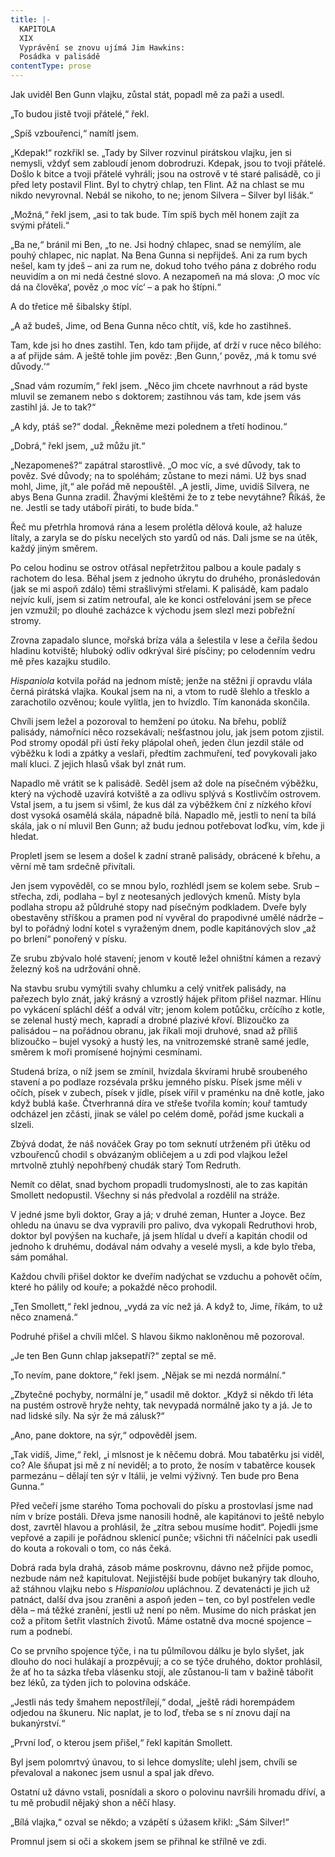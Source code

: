 ```yaml
---
title: |-
  KAPITOLA
  XIX
  Vyprávění se znovu ujímá Jim Hawkins:
  Posádka v palisádě
contentType: prose
---
```


Jak uviděl Ben Gunn vlajku, zůstal stát, popadl mě za paži a usedl.

„To budou jistě tvoji přátelé,“ řekl.

„Spíš vzbouřenci,“ namítl jsem.

„Kdepak!“ rozkřikl se. „Tady by Silver rozvinul pirátskou vlajku, jen si nemysli, vždyť sem zabloudí jenom dobrodruzi. Kdepak, jsou to tvoji přátelé. Došlo k bitce a tvoji přátelé vyhráli; jsou na ostrově v té staré palisádě, co ji před lety postavil Flint. Byl to chytrý chlap, ten Flint. Až na chlast se mu nikdo nevyrovnal. Nebál se nikoho, to ne; jenom Silvera – Silver byl lišák.“

„Možná,“ řekl jsem, „asi to tak bude. Tím spíš bych měl honem zajít za svými přáteli.“

„Ba ne,“ bránil mi Ben, „to ne. Jsi hodný chlapec, snad se nemýlím, ale pouhý chlapec, nic naplat. Na Bena Gunna si nepřijdeš. Ani za rum bych nešel, kam ty jdeš – ani za rum ne, dokud toho tvého pána z dobrého rodu neuvidím a on mi nedá čestné slovo. A nezapomeň na má slova: ‚O moc víc dá na člověka‘, pověz ‚o moc víc‘ – a pak ho štípni.“

A do třetice mě šibalsky štípl.

„A až budeš, Jime, od Bena Gunna něco chtít, víš, kde ho zastihneš.

Tam, kde jsi ho dnes zastihl. Ten, kdo tam přijde, ať drží v ruce něco bílého: a ať přijde sám. A ještě tohle jim pověz: ‚Ben Gunn,‘ pověz, ‚má k tomu své důvody.‘“

„Snad vám rozumím,“ řekl jsem. „Něco jim chcete navrhnout a rád byste mluvil se zemanem nebo s doktorem; zastihnou vás tam, kde jsem vás zastihl já. Je to tak?“

„A kdy, ptáš se?“ dodal. „Řekněme mezi polednem a třetí hodinou.“

„Dobrá,“ řekl jsem, „už můžu jít.“

„Nezapomeneš?“ zapátral starostlivě. „O moc víc, a své důvody, tak to pověz. Své důvody; na to spoléhám; zůstane to mezi námi. Už bys snad mohl, Jime, jít,“ ale pořád mě nepouštěl. „A jestli, Jime, uvidíš Silvera, ne abys Bena Gunna zradil. Žhavými kleštěmi že to z tebe nevytáhne? Říkáš, že ne. Jestli se tady utáboří piráti, to bude bída.“

Řeč mu přetrhla hromová rána a lesem prolétla dělová koule, až haluze lítaly, a zaryla se do písku necelých sto yardů od nás. Dali jsme se na útěk, každý jiným směrem.

Po celou hodinu se ostrov otřásal nepřetržitou palbou a koule padaly s rachotem do lesa. Běhal jsem z jednoho úkrytu do druhého, pronásledován (jak se mi aspoň zdálo) těmi strašlivými střelami. K palisádě, kam padalo nejvíc kulí, jsem si zatím netroufal, ale ke konci ostřelování jsem se přece jen vzmužil; po dlouhé zacházce k východu jsem slezl mezi pobřežní stromy.

Zrovna zapadalo slunce, mořská bríza vála a šelestila v lese a čeřila šedou hladinu kotviště; hluboký odliv odkrýval širé písčiny; po celodenním vedru mě přes kazajku studilo.

_Hispaniola_ kotvila pořád na jednom místě; jenže na stěžni jí opravdu vlála černá pirátská vlajka. Koukal jsem na ni, a vtom to rudě šlehlo a třesklo a zarachotilo ozvěnou; koule vylítla, jen to hvízdlo. Tím kanonáda skončila.

Chvíli jsem ležel a pozoroval to hemžení po útoku. Na břehu, poblíž palisády, námořníci něco rozsekávali; nešťastnou jolu, jak jsem potom zjistil. Pod stromy opodál při ústí řeky plápolal oheň, jeden člun jezdil stále od výběžku k lodi a zpátky a veslaři, předtím zachmuření, teď povykovali jako malí kluci. Z jejich hlasů však byl znát rum.

Napadlo mě vrátit se k palisádě. Seděl jsem až dole na písečném výběžku, který na východě uzavírá kotviště a za odlivu splývá s Kostlivčím ostrovem. Vstal jsem, a tu jsem si všiml, že kus dál za výběžkem ční z nízkého křoví dost vysoká osamělá skála, nápadně bílá. Napadlo mě, jestli to není ta bílá skála, jak o ní mluvil Ben Gunn; až budu jednou potřebovat loďku, vím, kde ji hledat.

Propletl jsem se lesem a došel k zadní straně palisády, obrácené k břehu, a věrní mě tam srdečně přivítali.

Jen jsem vypověděl, co se mnou bylo, rozhlédl jsem se kolem sebe. Srub – střecha, zdi, podlaha – byl z neotesaných jedlových kmenů. Místy byla podlaha stropu až půldruhé stopy nad písečným podkladem. Dveře byly obestavěny stříškou a pramen pod ní vyvěral do prapodivné umělé nádrže – byl to pořádný lodní kotel s vyraženým dnem, podle kapitánových slov „až po brlení“ ponořený v písku.

Ze srubu zbývalo holé stavení; jenom v koutě ležel ohništní kámen a rezavý železný koš na udržování ohně.

Na stavbu srubu vymýtili svahy chlumku a celý vnitřek palisády, na pařezech bylo znát, jaký krásný a vzrostlý hájek přitom přišel nazmar. Hlínu po vykácení spláchl déšť a odvál vítr; jenom kolem potůčku, crčícího z kotle, se zelenal hustý mech, kapradí a drobné plazivé křoví. Blizoučko za palisádou – na pořádnou obranu, jak říkali moji druhové, snad až příliš blizoučko – bujel vysoký a hustý les, na vnitrozemské straně samé jedle, směrem k moři promísené hojnými cesmínami.

Studená bríza, o níž jsem se zmínil, hvízdala škvírami hrubě sroubeného stavení a po podlaze rozsévala pršku jemného písku. Písek jsme měli v očích, písek v zubech, písek v jídle, písek vířil v praménku na dně kotle, jako když bublá kaše. Čtverhranná díra ve střeše tvořila komín; kouř tamtudy odcházel jen zčásti, jinak se válel po celém domě, pořád jsme kuckali a slzeli.

Zbývá dodat, že náš nováček Gray po tom seknutí utrženém při útěku od vzbouřenců chodil s obvázaným obličejem a u zdi pod vlajkou ležel mrtvolně ztuhlý nepohřbený chudák starý Tom Redruth.

Nemít co dělat, snad bychom propadli trudomyslnosti, ale to zas kapitán Smollett nedopustil. Všechny si nás předvolal a rozdělil na stráže.

V jedné jsme byli doktor, Gray a já; v druhé zeman, Hunter a Joyce. Bez ohledu na únavu se dva vypravili pro palivo, dva vykopali Redruthovi hrob, doktor byl povýšen na kuchaře, já jsem hlídal u dveří a kapitán chodil od jednoho k druhému, dodával nám odvahy a veselé mysli, a kde bylo třeba, sám pomáhal.

Každou chvíli přišel doktor ke dveřím nadýchat se vzduchu a pohovět očím, které ho pálily od kouře; a pokaždé něco prohodil.

„Ten Smollett,“ řekl jednou, „vydá za víc než já. A když to, Jime, říkám, to už něco znamená.“

Podruhé přišel a chvíli mlčel. S hlavou šikmo nakloněnou mě pozoroval.

„Je ten Ben Gunn chlap jaksepatří?“ zeptal se mě.

„To nevím, pane doktore,“ řekl jsem. „Nějak se mi nezdá normální.“

„Zbytečné pochyby, normální je,“ usadil mě doktor. „Když si někdo tři léta na pustém ostrově hryže nehty, tak nevypadá normálně jako ty a já. Je to nad lidské síly. Na sýr že má zálusk?“

„Ano, pane doktore, na sýr,“ odpověděl jsem.

„Tak vidíš, Jime,“ řekl, „i mlsnost je k něčemu dobrá. Mou tabatěrku jsi viděl, co? Ale šňupat jsi mě z ní neviděl; a to proto, že nosím v tabatěrce kousek parmezánu – dělají ten sýr v Itálii, je velmi výživný. Ten bude pro Bena Gunna.“

Před večeří jsme starého Toma pochovali do písku a prostovlasí jsme nad ním v bríze postáli. Dřeva jsme nanosili hodně, ale kapitánovi to ještě nebylo dost, zavrtěl hlavou a prohlásil, že „zítra sebou musíme hodit“. Pojedli jsme vepřové a zapili je pořádnou sklenicí punče; všichni tři náčelníci pak usedli do kouta a rokovali o tom, co nás čeká.

Dobrá rada byla drahá, zásob máme poskrovnu, dávno než přijde pomoc, nezbude nám než kapitulovat. Nejjistější bude pobíjet bukanýry tak dlouho, až stáhnou vlajku nebo s _Hispaniolou_ upláchnou. Z devatenácti je jich už patnáct, další dva jsou zraněni a aspoň jeden – ten, co byl postřelen vedle děla – má těžké zranění, jestli už není po něm. Musíme do nich práskat jen což a přitom šetřit vlastních životů. Máme ostatně dva mocné spojence – rum a podnebí.

Co se prvního spojence týče, i na tu půlmílovou dálku je bylo slyšet, jak dlouho do noci hulákají a prozpěvují; a co se týče druhého, doktor prohlásil, že ať ho ta sázka třeba vlásenku stojí, ale zůstanou-li tam v bažině tábořit bez léků, za týden jich to polovina odskáče.

„Jestli nás tedy šmahem nepostřílejí,“ dodal, „ještě rádi horempádem odjedou na škuneru. Nic naplat, je to loď, třeba se s ní znovu dají na bukanýrství.“

„První loď, o kterou jsem přišel,“ řekl kapitán Smollett.

Byl jsem polomrtvý únavou, to si lehce domyslíte; ulehl jsem, chvíli se převaloval a nakonec jsem usnul a spal jak dřevo.

Ostatní už dávno vstali, posnídali a skoro o polovinu navršili hromadu dříví, a tu mě probudil nějaký shon a něčí hlasy.

„Bílá vlajka,“ ozval se někdo; a vzápětí s úžasem křikl: „Sám Silver!“

Promnul jsem si oči a skokem jsem se přihnal ke střílně ve zdi.
